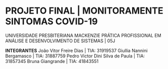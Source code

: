 # PROJETO FINAL | MONITORAMENTE SINTOMAS COVID-19

UNIVERSIDADE PRESBITERIANA MACKENZIE 
PRÁTICA PROFISSIONAL EM ANÁLISE E DESENVOLVIMENTO DE SISTEMAS | 05J

**INTEGRANTES**
João Vitor Freire Dias | TIA: 31919537
Giullia Nannini Bergamasco | TIA: 31887759
Pedro Victor Dini Silva de Paula | TIA: 31857345
Bruna Giangrande | TIA: 41843551


